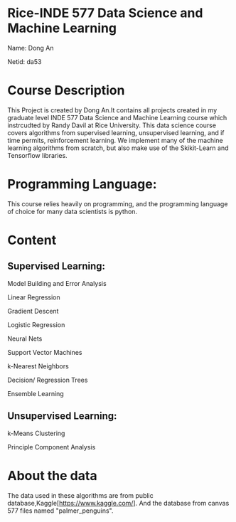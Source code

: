# Rice-INDE 577 Data Science and Machine Learning

Name: Dong An

Netid: da53

# Course Description

This Project is created by Dong An.It contains all projects created in my graduate level INDE 577 Data Science and Machine Learning
course which instrcudted by Randy Davil at Rice University. This data science course covers algorithms from supervised learning, 
unsupervised learning, and if time permits, reinforcement learning. We implement many of the machine learning algorithms from scratch,
but also make use of the Skikit-Learn and Tensorflow libraries.



# Programming Language:

This course relies heavily on programming, and the programming language of choice for many data scientists is python.


# Content

## Supervised Learning:

Model Building and Error Analysis

Linear Regression

Gradient Descent

Logistic Regression

Neural Nets

Support Vector Machines

k-Nearest Neighbors

Decision/ Regression Trees

Ensemble Learning

## Unsupervised Learning:

k-Means Clustering

Principle Component Analysis

# About the data
The data used in these algorithms are from public database,Kaggle[https://www.kaggle.com/]. And the database from canvas 577 files named
"palmer_penguins".

